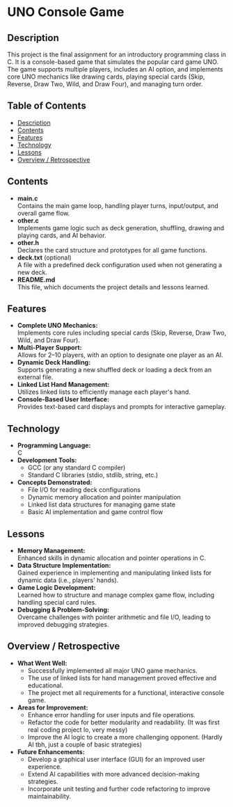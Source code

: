 # UNO Console Game

## Description

This project is the final assignment for an introductory programming class in C. It is a console-based game that simulates the popular card game UNO. The game supports multiple players, includes an AI option, and implements core UNO mechanics like drawing cards, playing special cards (Skip, Reverse, Draw Two, Wild, and Draw Four), and managing turn order.

## Table of Contents

- [Description](#description)
- [Contents](#contents)
- [Features](#features)
- [Technology](#technology)
- [Lessons](#lessons)
- [Overview / Retrospective](#overview--retrospective)

## Contents

- **main.c**  
  Contains the main game loop, handling player turns, input/output, and overall game flow.
- **other.c**  
  Implements game logic such as deck generation, shuffling, drawing and playing cards, and AI behavior.
- **other.h**  
  Declares the card structure and prototypes for all game functions.
- **deck.txt** (optional)  
  A file with a predefined deck configuration used when not generating a new deck.
- **README.md**  
  This file, which documents the project details and lessons learned.

## Features

- **Complete UNO Mechanics:**  
  Implements core rules including special cards (Skip, Reverse, Draw Two, Wild, and Draw Four).
- **Multi-Player Support:**  
  Allows for 2–10 players, with an option to designate one player as an AI.
- **Dynamic Deck Handling:**  
  Supports generating a new shuffled deck or loading a deck from an external file.
- **Linked List Hand Management:**  
  Utilizes linked lists to efficiently manage each player's hand.
- **Console-Based User Interface:**  
  Provides text-based card displays and prompts for interactive gameplay.

## Technology

- **Programming Language:**  
  C
- **Development Tools:**  
  - GCC (or any standard C compiler)  
  - Standard C libraries (stdio, stdlib, string, etc.)
- **Concepts Demonstrated:**  
  - File I/O for reading deck configurations  
  - Dynamic memory allocation and pointer manipulation  
  - Linked list data structures for managing game state  
  - Basic AI implementation and game control flow

## Lessons

- **Memory Management:**  
  Enhanced skills in dynamic allocation and pointer operations in C.
- **Data Structure Implementation:**  
  Gained experience in implementing and manipulating linked lists for dynamic data (i.e., players' hands).
- **Game Logic Development:**  
  Learned how to structure and manage complex game flow, including handling special card rules.
- **Debugging & Problem-Solving:**  
  Overcame challenges with pointer arithmetic and file I/O, leading to improved debugging strategies.

## Overview / Retrospective

- **What Went Well:**  
  - Successfully implemented all major UNO game mechanics.  
  - The use of linked lists for hand management proved effective and educational.  
  - The project met all requirements for a functional, interactive console game.
- **Areas for Improvement:**  
  - Enhance error handling for user inputs and file operations.  
  - Refactor the code for better modularity and readability. (It was first real coding project lo, very messy)
  - Improve the AI logic to create a more challenging opponent. (Hardly AI tbh, just a couple of basic strategies)
- **Future Enhancements:**  
  - Develop a graphical user interface (GUI) for an improved user experience.  
  - Extend AI capabilities with more advanced decision-making strategies.  
  - Incorporate unit testing and further code refactoring to improve maintainability.

